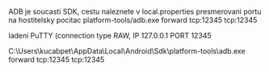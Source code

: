 ADB je soucasti SDK, cestu naleznete v local.properties
presmerovani portu na hostitelsky pocitac
platform-tools/adb.exe forward tcp:12345 tcp:12345

ladeni
PuTTY  (connection type RAW,  IP 127.0.0.1 PORT 12345

C:\Users\kucabpet\AppData\Local\Android\Sdk\platform-tools\adb.exe forward tcp:12345 tcp:12345

